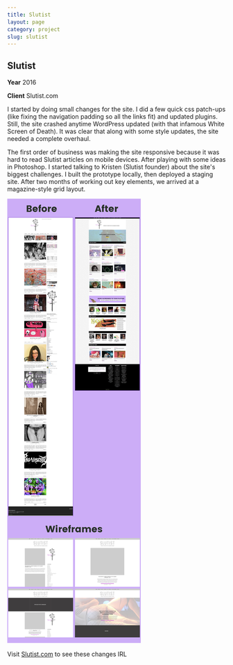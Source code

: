```yaml
---
title: Slutist
layout: page
category: project
slug: slutist
---
```


<section>
  <h2>Slutist</h2>
  <p><strong>Year</strong> 2016</p>
  <p><strong>Client</strong> Slutist.com</p>
  <p>I started by doing small changes for the site. I did a few quick css patch-ups (like fixing the navigation padding so all the links fit) and updated plugins. Still, the site crashed anytime WordPress updated (with that infamous White Screen of Death). It was clear that along with some style updates, the site needed a complete overhaul.</p>
  <p>The first order of business was making the site responsive because it was hard to read Slutist articles on mobile devices. After playing with some ideas in Photoshop. I started talking to Kristen (Slutist founder) about the site's biggest challenges. I built the prototype locally, then deployed a staging site. After two months of working out key elements, we arrived at a magazine-style grid layout.</p>
</section>
<section>
  <img src="/assets/project/slutist-1.png" alt="">
</section>
<section class="cta">
  <p>Visit <a href="http://slutist.com" target="_blank">Slutist.com</a> to see these changes IRL</p>
</section>
